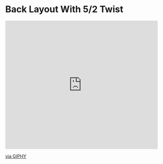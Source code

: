 # Back Layout With 5/2 Twist

<iframe src="https://giphy.com/embed/oaZb0iojM4FHmdGMSY" width="480" height="406" frameBorder="0" class="giphy-embed" allowFullScreen></iframe><p><a href="https://giphy.com/gifs/oaZb0iojM4FHmdGMSY">via GIPHY</a></p>
